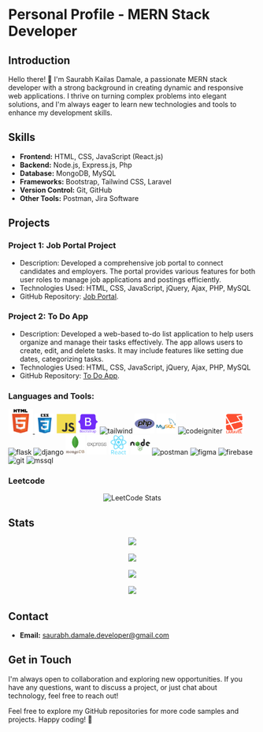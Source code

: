# Personal Profile - MERN Stack Developer

## Introduction
Hello there! 👋 I'm Saurabh Kailas Damale, a passionate MERN stack developer with a strong background in creating dynamic and responsive web applications. I thrive on turning complex problems into elegant solutions, and I'm always eager to learn new technologies and tools to enhance my development skills.

## Skills
- **Frontend:** HTML, CSS, JavaScript (React.js)
- **Backend:** Node.js, Express.js, Php
- **Database:** MongoDB, MySQL
- **Frameworks:** Bootstrap, Tailwind CSS, Laravel
- **Version Control:** Git, GitHub
- **Other Tools:** Postman, Jira Software

## Projects
### Project 1: Job Portal Project
- Description: Developed a comprehensive job portal to connect candidates and employers. The portal provides various features for both user roles to manage job applications and postings efficiently.
- Technologies Used: HTML, CSS, JavaScript, jQuery, Ajax, PHP, MySQL
- GitHub Repository: [Job Portal](https://github.com/HackRoot1/job_portal_project).

### Project 2: To Do App
- Description: Developed a web-based to-do list application to help users organize and manage their tasks effectively. The app allows users to create, edit, and delete tasks. It may include features like setting due dates, categorizing tasks. 
- Technologies Used: HTML, CSS, JavaScript, jQuery, Ajax, PHP, MySQL
- GitHub Repository: [To Do App](https://github.com/HackRoot1/to_do_webapp).


<h3 align="left">Languages and Tools:</h3>

<p align="left">
    <a href="https://www.w3.org/html/" target="_blank" rel="noreferrer"> 
        <img src="https://raw.githubusercontent.com/devicons/devicon/master/icons/html5/html5-original-wordmark.svg" alt="html5" width="50" height="50"/> 
    </a>
    <a href="https://www.w3schools.com/css/" style="text-decoration: none" target="_blank" rel="noreferrer"> 
        <img src="https://raw.githubusercontent.com/devicons/devicon/master/icons/css3/css3-original-wordmark.svg" alt="css3" width="40" height="40"/> 
    </a> 
    <a href="https://developer.mozilla.org/en-US/docs/Web/JavaScript" style="text-decoration: none" target="_blank" rel="noreferrer"> 
        <img src="https://raw.githubusercontent.com/devicons/devicon/master/icons/javascript/javascript-original.svg" alt="javascript" width="40" height="40"/> 
    </a> 
    <a href="https://getbootstrap.com" style="text-decoration: none" target="_blank" rel="noreferrer"> 
        <img src="https://raw.githubusercontent.com/devicons/devicon/master/icons/bootstrap/bootstrap-plain-wordmark.svg" alt="bootstrap" width="40" height="40"/> 
    </a> 
    <a href="https://tailwindcss.com/" style="text-decoration: none" target="_blank" rel="noreferrer"> 
        <img src="https://www.vectorlogo.zone/logos/tailwindcss/tailwindcss-icon.svg" alt="tailwind" width="40" height="40"/> 
    </a> 
    <a href="https://www.php.net" style="text-decoration: none" target="_blank" rel="noreferrer"> 
        <img src="https://raw.githubusercontent.com/devicons/devicon/master/icons/php/php-original.svg" alt="php" width="40" height="40"/> 
    </a> 
    <a href="https://www.mysql.com/" style="text-decoration: none" target="_blank" rel="noreferrer"> 
        <img src="https://raw.githubusercontent.com/devicons/devicon/master/icons/mysql/mysql-original-wordmark.svg" alt="mysql" width="40" height="40"/> 
    </a> 
    <a href="https://codeigniter.com" style="text-decoration: none" target="_blank" rel="noreferrer"> 
        <img src="https://cdn.worldvectorlogo.com/logos/codeigniter.svg" alt="codeigniter" width="40" height="40"/> 
    </a>  
    <a href="https://laravel.com/" style="text-decoration: none" target="_blank" rel="noreferrer"> 
        <img src="https://raw.githubusercontent.com/devicons/devicon/master/icons/laravel/laravel-plain-wordmark.svg" alt="laravel" width="40" height="40"/> 
    </a> 
    <a href="https://flask.palletsprojects.com/" style="text-decoration: none" target="_blank" rel="noreferrer"> 
        <img src="https://www.vectorlogo.zone/logos/pocoo_flask/pocoo_flask-icon.svg" alt="flask" width="40" height="40"/> 
    </a> 
    <a href="https://www.djangoproject.com/" style="text-decoration: none" target="_blank" rel="noreferrer"> 
        <img src="https://cdn.worldvectorlogo.com/logos/django.svg" alt="django" width="40" height="40"/> 
    </a> 
    <a href="https://www.mongodb.com/" style="text-decoration: none" target="_blank" rel="noreferrer"> 
        <img src="https://raw.githubusercontent.com/devicons/devicon/master/icons/mongodb/mongodb-original-wordmark.svg" alt="mongodb" width="40" height="40"/> 
    </a> 
    <a href="https://expressjs.com" style="text-decoration: none" target="_blank" rel="noreferrer"> 
        <img src="https://raw.githubusercontent.com/devicons/devicon/master/icons/express/express-original-wordmark.svg" alt="express" width="40" height="40"/> 
    </a> 
    <a href="https://reactjs.org/" style="text-decoration: none" target="_blank" rel="noreferrer"> 
        <img src="https://raw.githubusercontent.com/devicons/devicon/master/icons/react/react-original-wordmark.svg" alt="react" width="40" height="40"/> 
    </a> 
    <a href="https://nodejs.org" style="text-decoration: none" target="_blank" rel="noreferrer"> 
        <img src="https://raw.githubusercontent.com/devicons/devicon/master/icons/nodejs/nodejs-original-wordmark.svg" alt="nodejs" width="40" height="40"/> 
    </a> 
    <a href="https://postman.com" style="text-decoration: none" target="_blank" rel="noreferrer"> 
        <img src="https://www.vectorlogo.zone/logos/getpostman/getpostman-icon.svg" alt="postman" width="40" height="40"/> 
    </a> 
    <a href="https://www.figma.com/" style="text-decoration: none" target="_blank" rel="noreferrer"> 
        <img src="https://www.vectorlogo.zone/logos/figma/figma-icon.svg" alt="figma" width="40" height="40"/> 
    </a> 
    <a href="https://firebase.google.com/" style="text-decoration: none" target="_blank" rel="noreferrer"> 
        <img src="https://www.vectorlogo.zone/logos/firebase/firebase-icon.svg" alt="firebase" width="40" height="40"/> 
    </a>
    <a href="https://git-scm.com/" style="text-decoration: none" target="_blank" rel="noreferrer"> 
        <img src="https://www.vectorlogo.zone/logos/git-scm/git-scm-icon.svg" alt="git" width="40" height="40"/> 
    </a> 
    <a href="https://www.microsoft.com/en-us/sql-server" style="text-decoration: none" target="_blank" rel="noreferrer"> 
        <img src="https://www.svgrepo.com/show/303229/microsoft-sql-server-logo.svg" alt="mssql" width="40" height="40"/> 
    </a> 
</p>



### Leetcode

  <div align="center">

![LeetCode Stats](https://leetcode.card.workers.dev/HackRoot1?theme=auto&font=baloo&extension=null)

  </div>

<h2> Stats </h2>
<div align="center">

  ![](https://github-readme-activity-graph.vercel.app/graph?username=HackRoot1&theme=tokyo-night)
  
  ![](https://github-readme-stats.vercel.app/api?username=HackRoot1&theme=tokyonight&hide_border=false&include_all_commits=true&count_private=false)<br/>
  
  ![](https://github-readme-streak-stats.herokuapp.com/?user=HackRoot1&theme=tokyonight&hide_border=false)<br/>
  
  ![](https://github-readme-stats.vercel.app/api/top-langs/?username=HackRoot1&theme=tokyonight&hide_border=false&include_all_commits=true&count_private=false&layout=compact)<br/>
  
</div>



## Contact
- **Email:** saurabh.damale.developer@gmail.com

## Get in Touch
I'm always open to collaboration and exploring new opportunities. If you have any questions, want to discuss a project, or just chat about technology, feel free to reach out!

Feel free to explore my GitHub repositories for more code samples and projects. Happy coding! 🚀
